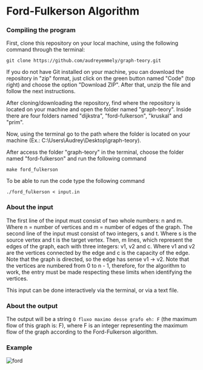 # Ford-Fulkerson Algorithm

### Compiling the program
First, clone this repository on your local machine, using the following command through the terminal:
```
git clone https://github.com/audreyemmely/graph-teory.git
```
If you do not have Git installed on your machine, you can download the repository in "zip" format, just click on the green button named "Code" (top right) and choose the option "Download ZIP". After that, unzip the file and follow the next instructions.

After cloning/downloading the repository, find where the repository is located on your machine and open the folder named "graph-teory". Inside there are four folders named "dijkstra", "ford-fulkerson", "kruskal" and "prim".

Now, using the terminal go to the path where the folder is located on your machine (Ex.: C:\Users\Audrey\Desktop\graph-teory).

After access the folder "graph-teory" in the terminal, choose the folder named "ford-fulkerson" and run the following command
```
make ford_fulkerson
```
To be able to run the code type the following command
```
./ford_fulkerson < input.in
```

### About the input
The first line of the input must consist of two whole numbers: n and m. Where n = number of vertices and m = number of edges of the graph.
The second line of the input must consist of two integers, s and t. Where s is the source vertex and t is the target vertex.
Then, m lines, which represent the edges of the graph, each with three integers: v1, v2 and c. Where v1 and v2 are the vertices connected by the edge and c is the capacity of the edge. Note that the graph is directed, so the edge has sense v1 -> v2.
Note that the vertices are numbered from 0 to n - 1, therefore, for the algorithm to work, the entry must be made respecting these limits when identifying the vertices.

This input can be done interactively via the terminal, or via a text file.

### About the output 
The output will be a string ```O fluxo maximo desse grafo eh: F``` (the maximum flow of this graph is: F), where F is an integer representing the maximum flow of the graph according to the Ford-Fulkerson algorithm.

### Example 
![ford](https://user-images.githubusercontent.com/52829664/134730099-2dad2c02-3e39-4c08-ab98-348d84d98569.png)
